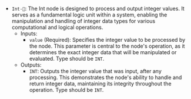 - `Int-🔬`: The Int node is designed to process and output integer values. It serves as a fundamental logic unit within a system, enabling the manipulation and handling of integer data types for various computational and logical operations.
    - Inputs:
        - `value` (Required): Specifies the integer value to be processed by the node. This parameter is central to the node's operation, as it determines the exact integer data that will be manipulated or evaluated. Type should be `INT`.
    - Outputs:
        - `INT`: Outputs the integer value that was input, after any processing. This demonstrates the node's ability to handle and return integer data, maintaining its integrity throughout the operation. Type should be `INT`.
